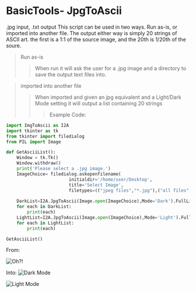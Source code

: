 # BasicTools- JpgToAscii
.jpg input, .txt output
This script can be used in two ways. Run as-is, or imported into another file.
The output either way is simply 20 strings of ASCII art. the first is a 1:1 of the source image, and the 20th is 1/20th of the soure.

> Run as-is
>> When run it will ask the user for a .jpg image and a directory to save the output text files into.


> imported into another file
>> When imported and given an jpg equivalent and a Light/Dark Mode setting it will output a list containing 20 strings
>>> Example Code:
```py
import ImgToAscii as I2A
import tkinter as tk
from tkinter import filedialog
from PIL import Image

def GetAsciiList():
    Window = tk.Tk()
    Window.withdraw()
    print('Please select a .jpg image.')
    ImageChoice= filedialog.askopenfilename(
                        initialdir='/home/user/Desktop',
                        title='Select Image',
                        filetypes=(("jpeg files","*.jpg"),("all files","*.*")))
    
    DarkList=I2A.JpgToAscii(Image.open(ImageChoice),Mode='Dark').FullList()
    for each in DarkList:
        print(each)
    LightList=I2A.JpgToAscii(Image.open(ImageChoice),Mode='Light').FullList()
    for each in LightList:
        print(each)

GetAsciiList()
```
From:

![Oh?!](https://raw.githubusercontent.com/vizmiz/BasicTools-ImgToAscii/master/Images/WALK.jpg)



Into:
![Dark Mode](https://raw.githubusercontent.com/vizmiz/BasicTools-ImgToAscii/master/AsciiArt/DarkMode3.png)

![Light Mode](https://raw.githubusercontent.com/vizmiz/BasicTools-ImgToAscii/master/AsciiArt/LightMode3.png)




